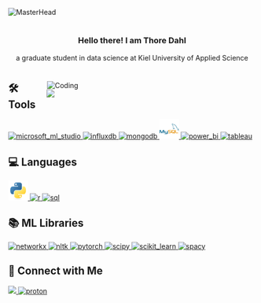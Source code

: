 ![MasterHead](https://github.com/thore-dahl/thore-dahl/assets/130995551/8ab2eebe-86f3-4422-a831-080befd0044e)
<h1></h1>
<h3 align="center">Hello there! I am Thore Dahl</h3>
<p align="center">a graduate student in data science at Kiel University of Applied Science</p>
<h1></h1>
<img align="right" alt="Coding" width="425" src="https://github.com/thore-dahl/thore-dahl/assets/130995551/a74425dd-f4a2-4e91-8dd6-97fdfa8984b2">
<a href="https://github.com/thore-dahl/Coursework">
  <img align="right" src="https://github-readme-stats.vercel.app/api/pin/?username=thore-dahl&repo=Coursework&title_color=ffffff&text_color=ffffff&icon_color=ffffff&bg_color=003140&border_color=003140&border_radius=0" style="width: 426px;"/>
</a>
<p align="left"> 
  <h2>🛠️ Tools</h2>
  <div style="display: inline-block;">
    <a href="https://studio.azureml.net/" target="_blank" rel="noreferrer">
      <img src="https://ms-toolsai.gallerycdn.vsassets.io/extensions/ms-toolsai/vscode-ai/0.38.0/1698279099280/Microsoft.VisualStudio.Services.Icons.Default" alt="microsoft_ml_studio" height="40"/>
    </a> 
    <a href="https://www.influxdata.com/" target="_blank" rel="noreferrer"> 
      <img src="https://www.vectorlogo.zone/logos/influxdata/influxdata-icon.svg" alt="influxdb" height="40"/>  
    </a> 
    <a href="https://www.mongodb.com/de-de" target="_blank" rel="noreferrer"> 
      <img src="https://www.vectorlogo.zone/logos/mongodb/mongodb-icon.svg" alt="mongodb" height="40"/> 
    </a>
    <a href="https://www.mysql.com/" target="_blank" rel="noreferrer"> 
      <img src="https://raw.githubusercontent.com/devicons/devicon/master/icons/mysql/mysql-original-wordmark.svg" alt="mysql" height="40"/> 
    </a>
    <a href="https://powerbi.microsoft.com/de-de/" target="_blank" rel="noreferrer"> 
      <img src="https://upload.vectorlogo.zone/logos/microsoft_powerbi/images/985205ac-fb3d-4c80-97f4-7bc0fec8c67d.svg" alt="power_bi" height="40"/> 
    </a>
    <a href="https://www.tableau.com/de-de" target="_blank" rel="noreferrer"> 
      <img src="https://raw.githubusercontent.com/gilbarbara/logos/main/logos/tableau-icon.svg" alt="tableau" height="40"/> 
    </a>
  </div>
</p>
<p align="left"> 
  <h2>💻 Languages</h2>
  <div style="display: inline-block;">
    <a href="https://www.python.org" target="_blank" rel="noreferrer"> 
      <img src="https://raw.githubusercontent.com/devicons/devicon/master/icons/python/python-original.svg" alt="python" height="40"/> 
    </a>
    <a href="https://www.r-project.org" target="_blank" rel="noreferrer"> 
      <img src="https://www.vectorlogo.zone/logos/r-project/r-project-official.svg" alt="r" height="40"/> 
    </a>
    <a href="https://en.wikipedia.org/wiki/SQL" target="_blank" rel="noreferrer"> 
      <img src="https://www.svgrepo.com/show/331760/sql-database-generic.svg" alt="sql" height="40"/> 
    </a>
  </div>
</p>
<p align="left"> 
  <h2>📚 ML Libraries</h2>
  <div style="display: inline-block;">
    <a href="https://networkx.org/" target="_blank" rel="noreferrer"> 
      <img src="https://avatars.githubusercontent.com/u/388785?s=200&v=4" alt="networkx" height="40"/> 
    </a>
    <a href="https://www.nltk.org" target="_blank" rel="noreferrer"> 
      <img src="https://miro.medium.com/v2/resize:fit:592/1*YM2HXc7f4v02pZBEO8h-qw.png" alt="nltk" height="40"/> 
    </a>
    <a href="https://pytorch.org/" target="_blank" rel="noreferrer"> 
      <img src="https://www.vectorlogo.zone/logos/pytorch/pytorch-icon.svg" alt="pytorch" height="40"/> 
    </a>
    <a href="https://scipy.org" target="_blank" rel="noreferrer"> 
      <img src="https://raw.githubusercontent.com/valohai/ml-logos/d8dfb916e50a93a41f3b1ed2ca7bd3dbc77030a2/scipy.svg" alt="scipy" height="40"/> 
    </a>
    <a href="https://scikit-learn.org/" target="_blank" rel="noreferrer"> 
      <img src="https://upload.wikimedia.org/wikipedia/commons/0/05/Scikit_learn_logo_small.svg" alt="scikit_learn" height="40"/> 
    </a>
    <a href="https://spacy.io/" target="_blank" rel="noreferrer"> 
      <img src="https://upload.wikimedia.org/wikipedia/commons/thumb/8/88/SpaCy_logo.svg/1280px-SpaCy_logo.svg.png" alt="spacy" height="20"/> 
    </a>
  </div>
</p>
<p align="left"> 
  <h2>💫 Connect with Me</h2>
  <div style="display: inline-block;">
    <a href="https://linkedin.com/in/thore-dahl" target="_blank">
      <img src="https://raw.githubusercontent.com/uditkumar489/Icon-pack/44e9bfd92c879c063dadb83851aef6b347ea0ce8/Social%20media/Die%20cut%20-%20transparent/svg/027-linkedin.svg" height="40"/>
    </a>
    <a href="mailto:thore.dahl@protonmail.com" target="_blank">
      <img src="https://www.svgrepo.com/show/424914/proton-logo-privacy.svg" alt="proton" height="40"/>
    </a>
  </div>
</p>

